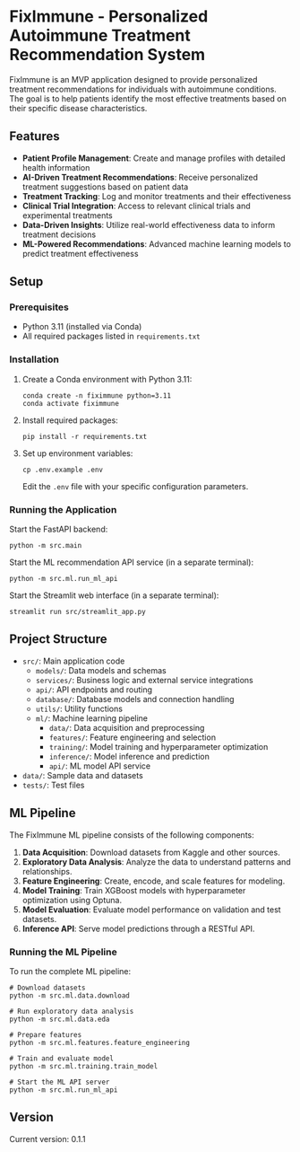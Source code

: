 # FixImmune - Personalized Autoimmune Treatment Recommendation System

FixImmune is an MVP application designed to provide personalized treatment recommendations for individuals with autoimmune conditions. The goal is to help patients identify the most effective treatments based on their specific disease characteristics.

## Features

- **Patient Profile Management**: Create and manage profiles with detailed health information
- **AI-Driven Treatment Recommendations**: Receive personalized treatment suggestions based on patient data
- **Treatment Tracking**: Log and monitor treatments and their effectiveness
- **Clinical Trial Integration**: Access to relevant clinical trials and experimental treatments
- **Data-Driven Insights**: Utilize real-world effectiveness data to inform treatment decisions
- **ML-Powered Recommendations**: Advanced machine learning models to predict treatment effectiveness

## Setup

### Prerequisites

- Python 3.11 (installed via Conda)
- All required packages listed in `requirements.txt`

### Installation

1. Create a Conda environment with Python 3.11:
   ```
   conda create -n fiximmune python=3.11
   conda activate fiximmune
   ```

2. Install required packages:
   ```
   pip install -r requirements.txt
   ```

3. Set up environment variables:
   ```
   cp .env.example .env
   ```
   Edit the `.env` file with your specific configuration parameters.

### Running the Application

Start the FastAPI backend:
```
python -m src.main
```

Start the ML recommendation API service (in a separate terminal):
```
python -m src.ml.run_ml_api
```

Start the Streamlit web interface (in a separate terminal):
```
streamlit run src/streamlit_app.py
```

## Project Structure

- `src/`: Main application code
  - `models/`: Data models and schemas
  - `services/`: Business logic and external service integrations
  - `api/`: API endpoints and routing
  - `database/`: Database models and connection handling
  - `utils/`: Utility functions
  - `ml/`: Machine learning pipeline
    - `data/`: Data acquisition and preprocessing
    - `features/`: Feature engineering and selection
    - `training/`: Model training and hyperparameter optimization
    - `inference/`: Model inference and prediction
    - `api/`: ML model API service
- `data/`: Sample data and datasets
- `tests/`: Test files

## ML Pipeline

The FixImmune ML pipeline consists of the following components:

1. **Data Acquisition**: Download datasets from Kaggle and other sources.
2. **Exploratory Data Analysis**: Analyze the data to understand patterns and relationships.
3. **Feature Engineering**: Create, encode, and scale features for modeling.
4. **Model Training**: Train XGBoost models with hyperparameter optimization using Optuna.
5. **Model Evaluation**: Evaluate model performance on validation and test datasets.
6. **Inference API**: Serve model predictions through a RESTful API.

### Running the ML Pipeline

To run the complete ML pipeline:

```
# Download datasets
python -m src.ml.data.download

# Run exploratory data analysis
python -m src.ml.data.eda

# Prepare features
python -m src.ml.features.feature_engineering

# Train and evaluate model
python -m src.ml.training.train_model

# Start the ML API server
python -m src.ml.run_ml_api
```

## Version

Current version: 0.1.1 